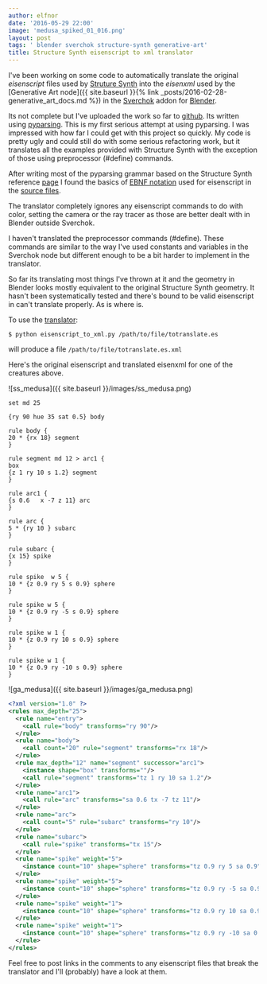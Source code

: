 ```yaml
---
author: elfnor
date: '2016-05-29 22:00'
image: 'medusa_spiked_01_016.png'
layout: post
tags: ' blender sverchok structure-synth generative-art'
title: Structure Synth eisenscript to xml translator
---
```


I\'ve been working on some code to automatically translate the original *eisenscript* files used by [Struture Synth](http://structuresynth.sourceforge.net/) into the *eisenxml* used by the [Generative Art node]({{ site.baseurl }}{% link _posts/2016-02-28-generative_art_docs.md %}) in the [Sverchok](https://github.com/nortikin/sverchok) addon for [Blender](https://www.blender.org/).

Its not complete but I\'ve uploaded the work so far to [github](https://github.com/elfnor/generative-art-examples/blob/master/eisenscript_to_xml.py). Its written using [pyparsing](http://pyparsing.wikispaces.com/). This is my first serious attempt at using pyparsing. I was impressed with how far I could get with this project so quickly. My code is pretty ugly and could still do with some serious refactoring work, but it translates all the examples provided with Structure Synth with the exception of those using preprocessor (\#define) commands.

After writing most of the pyparsing grammar based on the Structure Synth reference [page](http://structuresynth.sourceforge.net/reference.php) I found the basics of [EBNF notation](https://en.wikipedia.org/wiki/Extended_Backus%E2%80%93Naur_Form) used for eisenscript in the [source files](https://sourceforge.net/p/structuresynth/code/HEAD/tree/trunk/notes.txt#l48).

The translator completely ignores any eisenscript commands to do with color, setting the camera or the ray tracer as those are better dealt with in Blender outside Sverchok.

I haven\'t translated the preprocessor commands (\#define). These commands are similar to the way I\'ve used constants and variables in the Sverchok node but different enough to be a bit harder to implement in the translator.

So far its translating most things I\'ve thrown at it and the geometry in Blender looks mostly equivalent to the original Structure Synth geometry. It hasn\'t been systematically tested and there\'s bound to be valid eisenscript in can\'t translate properly. As is where is.

To use the [translator](https://github.com/elfnor/generative-art-examples/blob/master/eisenscript_to_xml.py):

    $ python eisenscript_to_xml.py /path/to/file/totranslate.es

will produce a file `/path/to/file/totranslate.es.xml`

Here\'s the original eisenscript and translated eisenxml for one of the creatures above.

![ss_medusa]({{ site.baseurl }}/images/ss_medusa.png)

    set md 25

    {ry 90 hue 35 sat 0.5} body

    rule body {
    20 * {rx 18} segment
    }

    rule segment md 12 > arc1 {
    box
    {z 1 ry 10 s 1.2} segment
    }

    rule arc1 {
    {s 0.6   x -7 z 11} arc
    }

    rule arc {
    5 * {ry 10 } subarc
    }

    rule subarc {
    {x 15} spike
    }

    rule spike  w 5 {
    10 * {z 0.9 ry 5 s 0.9} sphere
    }

    rule spike w 5 {
    10 * {z 0.9 ry -5 s 0.9} sphere
    }

    rule spike w 1 {
    10 * {z 0.9 ry 10 s 0.9} sphere
    }

    rule spike w 1 {
    10 * {z 0.9 ry -10 s 0.9} sphere
    }

![ga_medusa]({{ site.baseurl }}/images/ga_medusa.png)

```xml
<?xml version="1.0" ?>
<rules max_depth="25">
  <rule name="entry">
    <call rule="body" transforms="ry 90"/>
  </rule>
  <rule name="body">
    <call count="20" rule="segment" transforms="rx 18"/>
  </rule>
  <rule max_depth="12" name="segment" successor="arc1">
    <instance shape="box" transforms=""/>
    <call rule="segment" transforms="tz 1 ry 10 sa 1.2"/>
  </rule>
  <rule name="arc1">
    <call rule="arc" transforms="sa 0.6 tx -7 tz 11"/>
  </rule>
  <rule name="arc">
    <call count="5" rule="subarc" transforms="ry 10"/>
  </rule>
  <rule name="subarc">
    <call rule="spike" transforms="tx 15"/>
  </rule>
  <rule name="spike" weight="5">
    <instance count="10" shape="sphere" transforms="tz 0.9 ry 5 sa 0.9"/>
  </rule>
  <rule name="spike" weight="5">
    <instance count="10" shape="sphere" transforms="tz 0.9 ry -5 sa 0.9"/>
  </rule>
  <rule name="spike" weight="1">
    <instance count="10" shape="sphere" transforms="tz 0.9 ry 10 sa 0.9"/>
  </rule>
  <rule name="spike" weight="1">
    <instance count="10" shape="sphere" transforms="tz 0.9 ry -10 sa 0.9"/>
  </rule>
</rules>
```

Feel free to post links in the comments to any eisenscript files that break the translator and I\'ll (probably) have a look at them.
